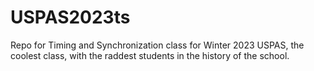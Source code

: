 # USPAS2023ts
Repo for Timing and Synchronization class for Winter 2023 USPAS, the coolest class, with the raddest students in the history of the school.
